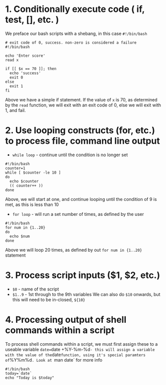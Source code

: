 # 1. Conditionally execute code ( if, test, [], etc. )
We preface our bash scripts with a shebang, in this case `#!/bin/bash`
```
# exit code of 0, success. non-zero is considered a failure
#!/bin/bash

echo 'Enter score'
read x

if [[ $x == 70 ]]; then
  echo 'success'
  exit 0
else
  exit 1
fi
```
Above we have a simple if statement. If the value of `x` is 70, as determined by the `read` function, we will exit
with an exit code of 0, else we will exit with 1, and fail.

# 2. Use looping constructs (for, etc.) to process file, command line output
* `while loop` - continue until the condition is no longer set
```
#!/bin/bash
counter=1
while [ $counter -le 10 ]
do
  echo $counter
  (( counter++ ))
done
```
Above, we will start at one, and continue looping until the condition of 9 is met, as this is less than 10

* `for loop` - will run a set number of times, as defined by the user
```
#!/bin/bash
for num in {1..20}
do
  echo $num
done
```
Above we will loop 20 times, as defined by out `for num in {1..20}` statement

# 3. Process script inputs ($1, $2, etc.)
* `$0` - name of the script
* `$1..9` - 1st through to the 9th variables
We can also do `$10` onwards, but this will need to be in-closed, `${10}`

# 4. Processing output of shell commands within a script
To process shell commands within a script, we must first assign these to a useable variable
`date=`date +%Y-%m-%d` - this will assign a variable with the value of the `date` function, using it's special paramters of `%Y%m%d`. Look at `man date` for more info
```
#!/bin/bash
today=`date`
echo "Today is $today"
```

